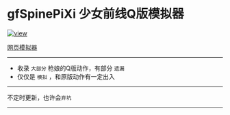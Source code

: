 # gfSpinePiXi 少女前线Q版模拟器

[![view]](https://cullus.github.io/gfSpinePiXi/)

[网页模拟器](https://cullus.github.io/gfSpinePiXi/)

---

* 收录 `大部分` 枪娘的Q版动作，有部分 `遗漏` <br/>
* 仅仅是 `模拟` ，和原版动作有一定出入<br/>

---

不定时更新，也许会`弃坑`<br/>

---

[view]:https://github.com/cullus/gfSpinePiXi/raw/master/images/bgg.jpg